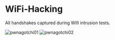 # WiFi-Hacking

All handshakes captured during Wifi intrusion tests.

![pwnagotchi01](../../Images/1641387774886.jpg)
![pwnagotchi02](../../Images/1641387774896.jpg)
